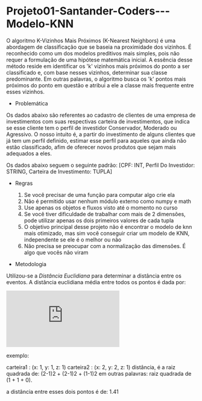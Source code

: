 # Projeto01-Santander-Coders---Modelo-KNN

  O algoritmo K-Vizinhos Mais Próximos (K-Nearest Neighbors) é uma abordagem de classificação que se baseia na proximidade dos vizinhos. É reconhecido como um dos modelos preditivos mais simples, pois não requer a formulação de uma hipótese matemática inicial. A essência desse método reside em identificar os 'k' vizinhos mais próximos do ponto a ser classificado e, com base nesses vizinhos, determinar sua classe predominante. Em outras palavras, o algoritmo busca os 'k' pontos mais próximos do ponto em questão e atribui a ele a classe mais frequente entre esses vizinhos.

- Problemática

Os dados abaixo são referentes ao cadastro de clientes de uma empresa de investimentos com suas respectivas carteira de investimentos, que indica se esse cliente tem o perfil de investidor Conservador, Moderado ou Agressivo. O nosso intuito é, a partir do investimento de alguns clientes que já tem um perfil definido, estimar esse perfil para aqueles que ainda não estão classificado, afim de oferecer novos produtos que sejam mais adequados a eles.

Os dados abaixo seguem o seguinte padrão:
[CPF: INT, Perfil Do Investidor: STRING, Carteira de Investimento: TUPLA]

- Regras
    1. Se você precisar de uma função para computar algo crie ela
    2. Não é permitido usar nenhum módulo externo como numpy e math
    3. Use apenas os objetos e fluxos visto até o momento no curso
    4. Se você tiver dificuldade de trabalhar com mais de 2 dimensões, pode utilizar apenas os dois primeiros valores de cada tupla
    5. O objetivo principal desse projeto não é encontrar o modelo de knn mais otimizado, mas sim você conseguir criar um modelo de KNN, independente se ele é o melhor ou não
    6. Não precisa se preocupar com a normalização das dimensões. É algo que vocês não viram

- Metodologia
  
Utilizou-se a *Distância Euclidiana* para determinar a distância entre os eventos. 
A distância euclidiana média entre todos os pontos é dada por:

![Fórmula da distância euclidiana](https://latex.codecogs.com/svg.latex?d(P_i,P_j)=%5Csqrt%7B%28x_j-x_i%29%5E2+%28y_j-y_i%29%5E2%7D)

exemplo:

carteira1 : (x: 1, y: 1, z: 1)
carteira2 : (x: 2, y: 2, z: 1)
distância, é a raiz quadrada de: (2-1)2 + (2-1)2 + (1-1)2 em outras palavras: raiz quadrada de (1 + 1 + 0).

a distância entre esses dois pontos é de: 1.41
